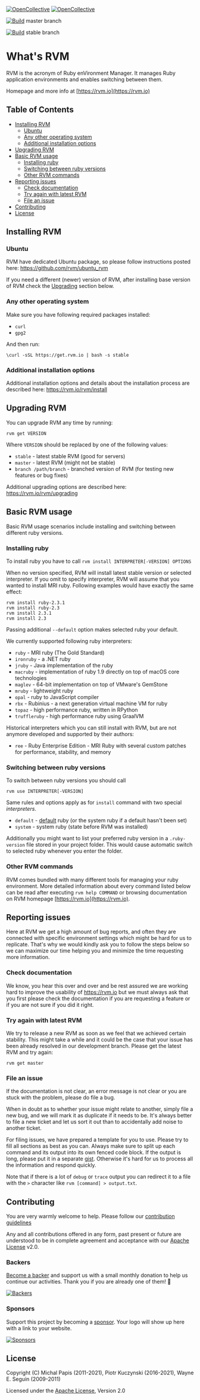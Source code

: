 [![OpenCollective](https://opencollective.com/rvm/sponsors/badge.svg)](#sponsors)
[![OpenCollective](https://opencollective.com/rvm/backers/badge.svg)](#backers)

[![Build](https://travis-ci.org/rvm/rvm.svg?branch=master)](https://travis-ci.org/rvm/rvm/branches)
master branch

[![Build](https://travis-ci.org/rvm/rvm.svg?branch=stable)](https://travis-ci.org/rvm/rvm/branches)
stable branch

# What's RVM

RVM is the acronym of Ruby enVironment Manager. It manages Ruby application environments and enables switching between them.

Homepage and more info at [https://rvm.io](https://rvm.io)

## Table of Contents

- [Installing RVM](#installing-rvm)
  - [Ubuntu](#ubuntu)
  - [Any other operating system](#any-other-operating-system)
  - [Additional installation options](#additional-installation-options)
- [Upgrading RVM](#upgrading-rvm)
- [Basic RVM usage](#basic-rvm-usage)
  - [Installing ruby](#installing-ruby)
  - [Switching between ruby versions](#switching-between-ruby-versions)
  - [Other RVM commands](#other-rvm-commands)
- [Reporting issues](#reporting-issues)
  - [Check documentation](#check-documentation)
  - [Try again with latest RVM](#try-again-with-latest-rvm)
  - [File an issue](#file-an-issue)
- [Contributing](#contributing)
- [License](#license)

## Installing RVM

### Ubuntu

RVM have dedicated Ubuntu package, so please follow instructions posted here: https://github.com/rvm/ubuntu_rvm

If you need a different (newer) version of RVM, after installing base version of RVM check the [Upgrading](#upgrading) section below.

### Any other operating system

Make sure you have following required packages installed:

* `curl`
* `gpg2`

And then run:

`\curl -sSL https://get.rvm.io | bash -s stable`

### Additional installation options

Additional installation options and details about the installation process are described here: https://rvm.io/rvm/install

## Upgrading RVM

You can upgrade RVM any time by running:

`rvm get VERSION`

Where `VERSION` should be replaced by one of the following values:

* `stable`              - latest stable RVM (good for servers)
* `master`              - latest RVM (might not be stable)
* `branch /path/branch` - branched version of RVM (for testing new features or bug fixes)

Additional upgrading options are described here: https://rvm.io/rvm/upgrading

## Basic RVM usage

Basic RVM usage scenarios include installing and switching between different ruby versions.

### Installing ruby

To install ruby you have to call `rvm install INTERPRETER[-VERSION] OPTIONS`

When no version specified, RVM will install latest stable version or selected interpreter. If you omit to specify interpreter, RVM will assume
that you wanted to install MRI ruby. Following examples would have exactly the same effect:

```
rvm install ruby-2.3.1
rvm install ruby-2.3
rvm install 2.3.1
rvm install 2.3
```

Passing additional `--default` option makes selected ruby your default.

We currently supported following ruby interpreters:

* `ruby`       - MRI ruby (The Gold Standard)
* `ironruby`   - a .NET ruby
* `jruby`      - Java implementation of the ruby
* `macruby`    - implementation of ruby 1.9 directly on top of macOS core technologies
* `maglev`     - 64-bit implementation on top of VMware's GemStone
* `mruby`      - lightweight ruby
* `opal`       - ruby to JavaScript compiler
* `rbx`        - Rubinius - a next generation virtual machine VM for ruby
* `topaz`      - high performance ruby, written in RPython
* `truffleruby` - high performance ruby using GraalVM

Historical interpreters which you can still install with RVM, but are not anymore developed and supported by their authors:

* `ree`        - Ruby Enterprise Edition - MRI Ruby with several custom patches for performance, stability, and memory

### Switching between ruby versions

To switch between ruby versions you should call

`rvm use INTERPRETER[-VERSION]`

Same rules and options apply as for `install` command with two special _interpreters_.

* `default`    - [default](https://rvm.io/rubies/default/) ruby (or the system ruby if a default hasn't been set)
* `system`     - system ruby (state before RVM was installed)

Additionally you might want to list your preferred ruby version in a `.ruby-version` file stored in your project folder. This would cause automatic switch to selected ruby whenever you enter the folder.

### Other RVM commands

RVM comes bundled with many different tools for managing your ruby environment. More detailed information about every command listed below can be read after executing `rvm help COMMAND` or browsing documentation on RVM homepage [https://rvm.io](https://rvm.io).

## Reporting issues

Here at RVM we get a high amount of bug reports, and often they are connected
with specific environment settings which might be hard for us to replicate.
That's why we would kindly ask you to follow the steps below so we can maximize
our time helping you and minimize the time requesting more information.

### Check documentation

We know, you hear this over and over and be rest assured we are working hard to improve the
usability of https://rvm.io but we must always ask that you first please check the documentation
if you are requesting a feature or if you are not sure if you did it right.

### Try again with latest RVM

We try to release a new RVM as soon as we feel that we achieved certain stability. This might take
a while and it could be the case that your issue has been already resolved in our development branch.
Please get the latest RVM and try again:

`rvm get master`

### File an issue

If the documentation is not clear, an error message is not clear or you are stuck with the problem,
please do file a bug.

When in doubt as to whether your issue might relate to another, simply file a new bug, and
we will mark it as duplicate if it needs to be.  It's always better to file a new ticket and
let us sort it out than to accidentally add noise to another ticket.

For filing issues, we have prepared a template for you to use. Please try to fill all sections as best as you can.
Always make sure to split up each command and its output into its own fenced code block.
If the output is long, please put it in a separate [gist](https://gist.github.com).
Otherwise it's hard for us to process all the information and respond quickly.

Note that if there is a lot of `debug` or `trace` output you can redirect it to a file with the `>`
character like `rvm [command] > output.txt`.

## Contributing

You are very warmly welcome to help. Please follow our [contribution guidelines](CONTRIBUTING.md)

Any and all contributions offered in any form, past present or future are understood to be in complete agreement and acceptance with our [Apache License](LICENSE) v2.0.

### Backers

[Become a backer](https://opencollective.com/rvm#backer) and support us with a small monthly donation to help us continue our activities. Thank you if you are already one of them! 🙏

[![Backers](https://opencollective.com/rvm/backers.svg?width=890)](https://opencollective.com/rvm)

### Sponsors

Support this project by becoming a [sponsor](https://opencollective.com/rvm#sponsor). Your logo will show up here with a link to your website.

[![Sponsors](https://opencollective.com/rvm/sponsors.svg?width=890)](https://opencollective.com/rvm)

## License

Copyright (C) Michal Papis (2011-2021), Piotr Kuczynski (2016-2021), Wayne E. Seguin (2009-2011)

Licensed under the [Apache License](LICENSE), Version 2.0
